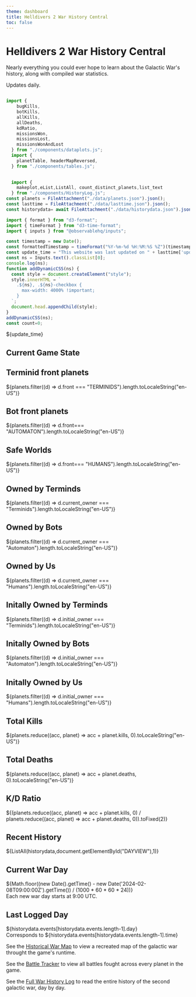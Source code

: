 ```yaml
---
theme: dashboard
title: Helldivers 2 War History Central
toc: false
---
```



# Helldivers 2 War History Central

Nearly everything you could ever hope to learn about the Galactic War's history, along with compiled war statistics.

Updates daily.


```js

import {
    bugKills,
    botKills,
    allKills,
    allDeaths,
    kdRatio,
    missionsWon,
    missionsLost,
    missionsWonAndLost
  } from "./components/dataplots.js";
  import {
    planetTable, headerMapReversed,
  } from "./components/tables.js";
  

  import {
    makeplot,eList,ListAll, count_distinct_planets,list_text
  } from "./components/HistoryLog.js";
const planets = FileAttachment("./data/planets.json").json();
const lasttime = FileAttachment("./data/lasttime.json").json();
const historydata= await FileAttachment("./data/historydata.json").json();
```
```js
import { format } from "d3-format";
import { timeFormat } from "d3-time-format";
import { inputs } from "@observablehq/inputs";

const timestamp = new Date();
const formattedTimestamp = timeFormat("%Y-%m-%d %H:%M:%S %Z")(timestamp);
const update_time = "This website was last updated on " + lasttime['update_time'];
const ns = Inputs.text().classList[0];
console.log(ns);
function addDynamicCSS(ns) {
  const style = document.createElement("style");
  style.innerHTML = `
    .${ns}, .${ns}-checkbox {
      max-width: 4000% !important;
    }
  `;
  document.head.appendChild(style);
}
addDynamicCSS(ns);
const count=0;
```

${update_time}
## Current Game State
<div class="grid grid-cols-3">
  <div class="card">
    <h2>Terminid front planets</h2>
    <span class="big">${planets.filter((d) => d.front === "TERMINIDS").length.toLocaleString("en-US")}</span>
  </div>
  <div class="card">
    <h2>Bot front planets</h2>
    <span class="big">${planets.filter((d) => d.front=== "AUTOMATON").length.toLocaleString("en-US")}</span>
  </div>
  <div class="card">
    <h2>Safe Worlds</h2>
    <span class="big">${planets.filter((d) => d.front=== "HUMANS").length.toLocaleString("en-US")}</span>
  </div>
  <div class="card">
    <h2>Owned by Terminds</h2>
    <span class="big">${planets.filter((d) => d.current_owner === "Terminids").length.toLocaleString("en-US")}</span>
  </div>
    <div class="card">
    <h2>Owned by Bots</h2>
    <span class="big">${planets.filter((d) => d.current_owner === "Automaton").length.toLocaleString("en-US")}</span>
  </div>
    <div class="card">
    <h2>Owned by Us</h2>
    <span class="big">${planets.filter((d) => d.current_owner === "Humans").length.toLocaleString("en-US")}</span>
  </div>

  <div class="card">
    <h2>Initally Owned by Terminds</h2>
    <span class="big">${planets.filter((d) => d.initial_owner === "Terminids").length.toLocaleString("en-US")}</span>
  </div>
    <div class="card">
    <h2>Initally Owned by Bots</h2>
    <span class="big">${planets.filter((d) => d.initial_owner === "Automaton").length.toLocaleString("en-US")}</span>
  </div>
    <div class="card">
    <h2>Initally Owned by Us</h2>
    <span class="big">${planets.filter((d) => d.initial_owner === "Humans").length.toLocaleString("en-US")}</span>
  </div>

  <div class="card">
    <h2>Total Kills</h2>
    <span class="big">${planets.reduce((acc, planet) => acc + planet.kills, 0).toLocaleString("en-US")}</span>
  </div>
  <div class="card">
    <h2>Total Deaths</h2>
    <span class="big">${planets.reduce((acc, planet) => acc + planet.deaths, 0).toLocaleString("en-US")}</span>
  </div>
  <div class="card">
    <h2>K/D Ratio</h2>
    <span class="big">${(planets.reduce((acc, planet) => acc + planet.kills, 0) / planets.reduce((acc, planet) => acc + planet.deaths, 0)).toFixed(2)}</span>
  </div>
</div>

## Recent History

<div class="grid grid-cols-3">
<div id="Days" class='card big grid-colspan-2 grid-rowspan-3'>
  <div id="DAYVIEW" style="overflow-y: scroll; max-height: 400px;"></div>
  ${ListAll(historydata,document.getElementById("DAYVIEW"),1)}
  
</div>
<div class="card">
    <h2>Current War Day</h2>
    <span class="big">${Math.floor((new Date().getTime() - new Date('2024-02-08T09:00:00Z').getTime()) / (1000 * 60 * 60 * 24))}</span>
    <br/>
    <span>Each new war day starts at 9:00 UTC.</span>
    
</div>
<div class="card">
    <h2>Last Logged Day</h2>
    <span class="big">${historydata.events[historydata.events.length-1].day}</span>
    <br/>
    <span >Corresponds to ${historydata.events[historydata.events.length-1].time}</span>
  </div>
</div>

See the [Historical War Map](./history_map) to view a recreated map of the galactic war throught the game's runtime.

See the [Battle Tracker](./battle_tracker)  to view all battles fought across every planet in the game.

See the [Full War History Log](./history_log_full)  to read the entire history of the second galactic war, day by day.

